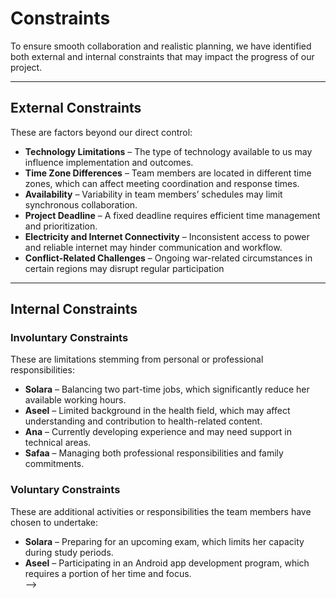 <!-- markdownlint-disable MD013 -->
# Constraints

To ensure smooth collaboration and realistic planning, we have identified both external and internal constraints that may impact the progress of our project.

---

## External Constraints

These are factors beyond our direct control:

- **Technology Limitations** – The type of technology available to us may influence implementation and outcomes.  
- **Time Zone Differences** – Team members are located in different time zones, which can affect meeting coordination and response times.  
- **Availability** – Variability in team members’ schedules may limit synchronous collaboration.  
- **Project Deadline** – A fixed deadline requires efficient time management and prioritization.  
- **Electricity and Internet Connectivity** – Inconsistent access to power and reliable internet may hinder communication and workflow.  
- **Conflict-Related Challenges** – Ongoing war-related circumstances in certain regions may disrupt regular participation

---

## Internal Constraints

### Involuntary Constraints

These are limitations stemming from personal or professional responsibilities:

- **Solara** – Balancing two part-time jobs, which significantly reduce her available working hours.  
- **Aseel** – Limited background in the health field, which may affect understanding and contribution to health-related content.  
- **Ana** – Currently developing experience and may need support in technical areas.  
- **Safaa** – Managing both professional responsibilities and family commitments.

### Voluntary Constraints

These are additional activities or responsibilities the team members have chosen to undertake:

- **Solara** – Preparing for an upcoming exam, which limits her capacity during study periods.  
- **Aseel** – Participating in an Android app development program, which requires a portion of her time and focus.  
-->
<!-- markdownlint-enable MD013 -->
